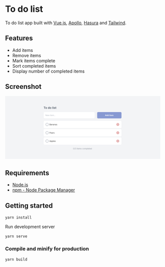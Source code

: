# To do list

To do list app built with [Vue.js](https://www.google.com/url?sa=t&rct=j&q=&esrc=s&source=web&cd=&cad=rja&uact=8&ved=2ahUKEwj-qP65mcfyAhVjQkEAHcRtDeMQFnoECAYQAw&url=https%3A%2F%2Fvuejs.org%2F&usg=AOvVaw06q0bfK8Y9QAOb2C8cD5Qh), [Apollo](https://apollo.vuejs.org/), [Hasura](https://hasura.io/) and [Tailwind](https://tailwindcss.com/).

## Features

- Add items
- Remove items
- Mark items complete
- Sort completed items
- Display number of completed items

## Screenshot

![alt text](./screenshot.png "To do list")

## Requirements

- [Node.js](https://nodejs.org/)
- [npm - Node Package Manager](https://www.npmjs.com/)

## Getting started

```
yarn install
```

Run development server

```
yarn serve
```

### Compile and minify for production

```
yarn build
```

